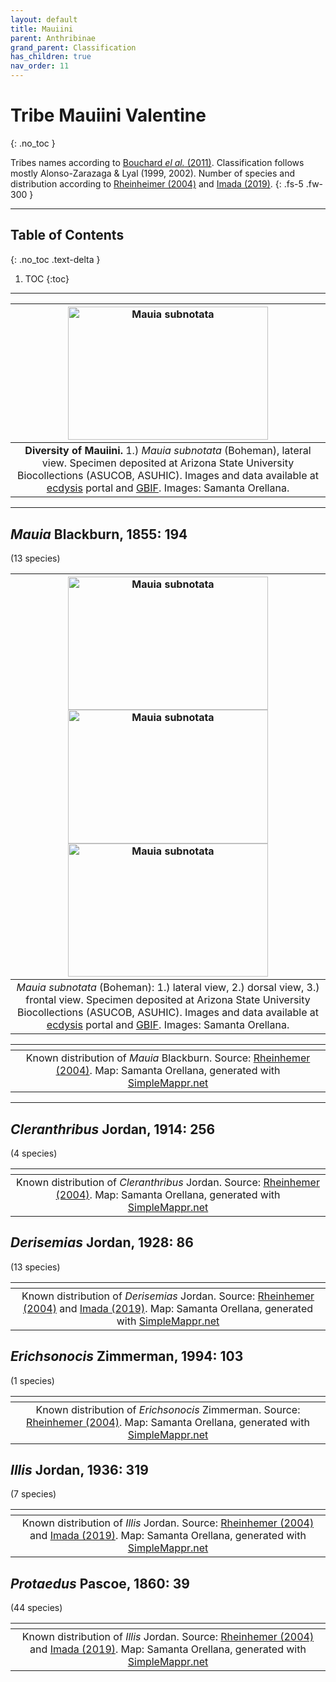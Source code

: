 ```yaml
---
layout: default
title: Mauiini
parent: Anthribinae
grand_parent: Classification
has_children: true
nav_order: 11
---
```



# Tribe Mauiini Valentine
{: .no_toc }

Tribes names according to [Bouchard _el al._ (2011)](https://zookeys.pensoft.net/articles.php?id=4001). Classification follows mostly Alonso-Zarazaga & Lyal (1999, 2002). Number of species and distribution according to [Rheinheimer (2004)](https://www.zobodat.at/pdf/Mitt-Ent-Ver-Stuttgart_39_2004_0001-0244.pdf) and [Imada (2019)](https://www.mapress.com/zt/article/view/zootaxa.4629.1.5).
{: .fs-5 .fw-300 }

---

## Table of Contents
{: .no_toc .text-delta }

1. TOC
{:toc}

---

| [<img src="https://serv.biokic.asu.edu/imglib/ecdysis/ASU_ASUCOB/ASUCOB0015/ASUCOB0015331_lateral_edited_1619133298.jpg" alt="Mauia subnotata" width="320" height="213.4">](https://serv.biokic.asu.edu/ecdysis/collections/individual/index.php?occid=629039)  | 
|:--:| 
|**Diversity of Mauiini.** 1.) *Mauia subnotata* (Boheman), lateral view. Specimen deposited at Arizona State University Biocollections (ASUCOB, ASUHIC). Images and data available at [ecdysis](https://serv.biokic.asu.edu/ecdysis/index.php) portal and [GBIF](gbif.org). Images: Samanta Orellana.|

---

## _Mauia_ Blackburn, 1855: 194
(13 species)

| [<img src="https://serv.biokic.asu.edu/imglib/ecdysis/ASU_ASUCOB/ASUCOB0015/ASUCOB0015331_lateral_edited_1619133298.jpg" alt="Mauia subnotata" width="320" height="213.4">](https://serv.biokic.asu.edu/ecdysis/collections/individual/index.php?occid=637231) [<img src="https://serv.biokic.asu.edu/imglib/ecdysis/ASU_ASUCOB/ASUCOB0015/ASUCOB0015331_dorsal_edited_1619137745.jpg" alt="Mauia subnotata" width="320" height="213.4">](https://serv.biokic.asu.edu/ecdysis/collections/individual/index.php?occid=637231) [<img src="https://serv.biokic.asu.edu/imglib/ecdysis/ASU_ASUCOB/ASUCOB0015/ASUCOB0015331_frontal_edited_1619138799.jpg" alt="Mauia subnotata" width="320" height="213.4">](https://serv.biokic.asu.edu/ecdysis/collections/individual/index.php?occid=637231)  | 
|:--:| 
|_Mauia subnotata_ (Boheman): 1.) lateral view, 2.) dorsal view, 3.) frontal view. Specimen deposited at Arizona State University Biocollections (ASUCOB, ASUHIC). Images and data available at [ecdysis](https://serv.biokic.asu.edu/ecdysis/index.php) portal and [GBIF](gbif.org). Images: Samanta Orellana.|

|<img src="https://www.simplemappr.net/map/19869" alt="" />| 
|:--:| 
|Known distribution of _Mauia_ Blackburn. Source: [Rheinhemer (2004)](https://www.zobodat.at/pdf/Mitt-Ent-Ver-Stuttgart_39_2004_0001-0244.pdf). Map: Samanta Orellana, generated with [SimpleMappr.net](https://www.simplemappr.net/) |

---

## _Cleranthribus_ Jordan, 1914: 256
(4 species)

|<img src="https://www.simplemappr.net/map/19870" alt="" />| 
|:--:| 
|Known distribution of _Cleranthribus_ Jordan. Source: [Rheinhemer (2004)](https://www.zobodat.at/pdf/Mitt-Ent-Ver-Stuttgart_39_2004_0001-0244.pdf). Map: Samanta Orellana, generated with [SimpleMappr.net](https://www.simplemappr.net/) |

## _Derisemias_ Jordan, 1928: 86
(13 species)

|<img src="https://www.simplemappr.net/map/19871" alt="" />| 
|:--:| 
|Known distribution of _Derisemias_ Jordan. Source: [Rheinhemer (2004)](https://www.zobodat.at/pdf/Mitt-Ent-Ver-Stuttgart_39_2004_0001-0244.pdf) and [Imada (2019)](https://www.mapress.com/zt/article/view/zootaxa.4629.1.5). Map: Samanta Orellana, generated with [SimpleMappr.net](https://www.simplemappr.net/) |

## _Erichsonocis_ Zimmerman, 1994: 103
(1 species)

|<img src="https://www.simplemappr.net/map/19873" alt="" />| 
|:--:| 
|Known distribution of _Erichsonocis_ Zimmerman. Source: [Rheinhemer (2004)](https://www.zobodat.at/pdf/Mitt-Ent-Ver-Stuttgart_39_2004_0001-0244.pdf). Map: Samanta Orellana, generated with [SimpleMappr.net](https://www.simplemappr.net/) |

## _Illis_ Jordan, 1936: 319
(7 species)

|<img src="https://www.simplemappr.net/map/19872" alt="" />| 
|:--:| 
|Known distribution of _Illis_ Jordan. Source: [Rheinhemer (2004)](https://www.zobodat.at/pdf/Mitt-Ent-Ver-Stuttgart_39_2004_0001-0244.pdf) and [Imada (2019)](https://www.mapress.com/zt/article/view/zootaxa.4629.1.5). Map: Samanta Orellana, generated with [SimpleMappr.net](https://www.simplemappr.net/) |

## _Protaedus_ Pascoe, 1860: 39
(44 species)

|<img src="https://www.simplemappr.net/map/19874" alt="" />| 
|:--:| 
|Known distribution of _Illis_ Jordan. Source: [Rheinhemer (2004)](https://www.zobodat.at/pdf/Mitt-Ent-Ver-Stuttgart_39_2004_0001-0244.pdf) and [Imada (2019)](https://www.mapress.com/zt/article/view/zootaxa.4629.1.5). Map: Samanta Orellana, generated with [SimpleMappr.net](https://www.simplemappr.net/) |
